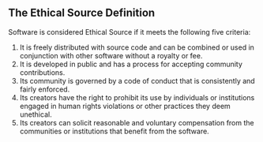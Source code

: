 ## The Ethical Source Definition

Software is considered Ethical Source if it meets the following five criteria:

1. It is freely distributed with source code and can be combined or used in conjunction with other software without a royalty or fee.
2. It is developed in public and has a process for accepting community contributions.
3. Its community is governed by a code of conduct that is consistently and fairly enforced.
4. Its creators have the right to prohibit its use by individuals or institutions engaged in human rights violations or other practices they deem unethical.
5. Its creators can solicit reasonable and voluntary compensation from the communities or institutions that benefit from the software.
